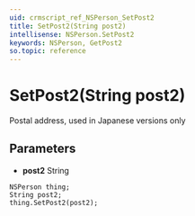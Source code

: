 ```yaml
---
uid: crmscript_ref_NSPerson_SetPost2
title: SetPost2(String post2)
intellisense: NSPerson.SetPost2
keywords: NSPerson, GetPost2
so.topic: reference
---
```


# SetPost2(String post2)

Postal address, used in Japanese versions only

## Parameters

* **post2** String

```crmscript
NSPerson thing;
String post2;
thing.SetPost2(post2);
```

